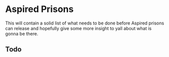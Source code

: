# Aspired Prisons
This will contain a solid list of what needs to be done before Aspired prisons can release and hopefully give some more insight to yall about what is gonna be there.
## Todo 


